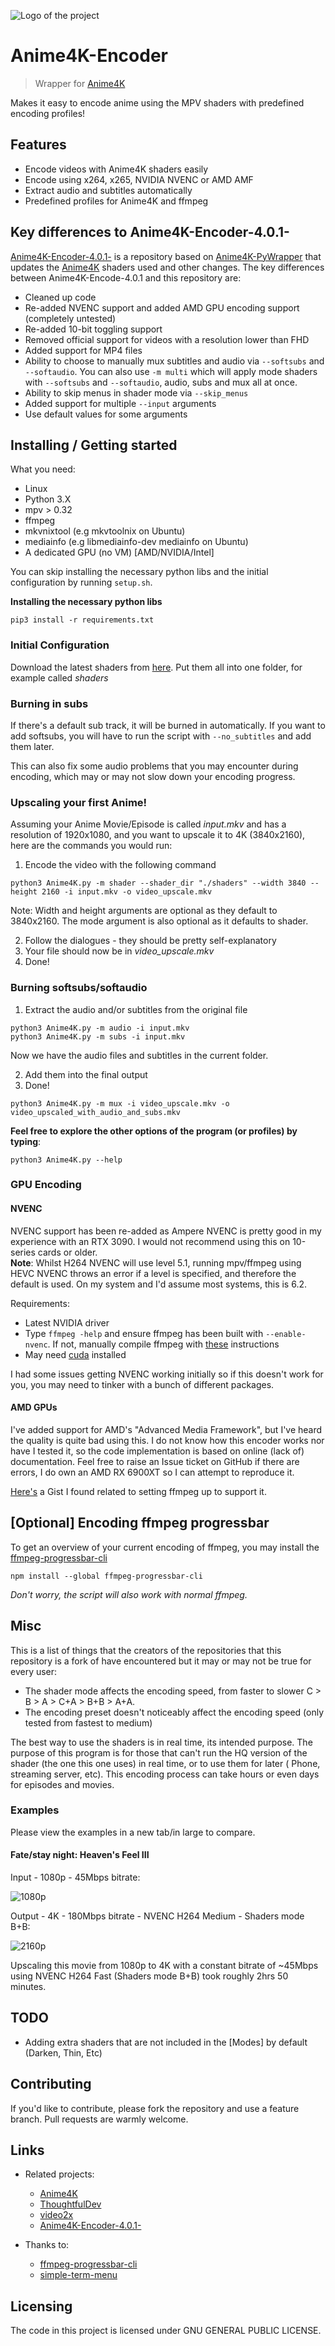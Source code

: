 ![Logo of the project](demo.gif)

# Anime4K-Encoder

> Wrapper for [Anime4K](https://github.com/bloc97/Anime4K)

Makes it easy to encode anime using the MPV shaders with predefined encoding
profiles!

## Features

* Encode videos with Anime4K shaders easily
* Encode using x264, x265, NVIDIA NVENC or AMD AMF
* Extract audio and subtitles automatically
* Predefined profiles for Anime4K and ffmpeg

## Key differences to Anime4K-Encoder-4.0.1-

[Anime4K-Encoder-4.0.1-](https://github.com/Secksdendfordff/Anime4K-Encoder-4.0.1-)
is a repository based
on [Anime4K-PyWrapper](https://github.com/ThoughtfulDev/Anime4K) that updates
the [Anime4K](https://github.com/bloc97/Anime4K) shaders used and other
changes. The key differences between Anime4K-Encode-4.0.1 and this repository
are:

- Cleaned up code
- Re-added NVENC support and added AMD GPU encoding support (completely
  untested)
- Re-added 10-bit toggling support
- Removed official support for videos with a resolution lower than FHD
- Added support for MP4 files
- Ability to choose to manually mux subtitles and audio via `--softsubs`
  and `--softaudio`. You can also use `-m multi` which will apply mode shaders
  with `--softsubs` and `--softaudio`, audio, subs and mux all at once.
- Ability to skip menus in shader mode via `--skip_menus`
- Added support for multiple `--input` arguments
- Use default values for some arguments

## Installing / Getting started

What you need:

- Linux
- Python 3.X
- mpv > 0.32
- ffmpeg
- mkvnixtool (e.g mkvtoolnix on Ubuntu)
- mediainfo (e.g libmediainfo-dev mediainfo on Ubuntu)
- A dedicated GPU (no VM) [AMD/NVIDIA/Intel]

You can skip installing the necessary python libs and the initial configuration
by running `setup.sh`.

**Installing the necessary python libs**

```
pip3 install -r requirements.txt
```

### Initial Configuration

Download the latest shaders
from [here](https://github.com/bloc97/Anime4K/releases). Put them all into one
folder, for example called *shaders*

### Burning in subs

If there's a default sub track, it will be burned in automatically. If you want
to add softsubs, you will have to run the script with `--no_subtitles` and add
them later.

This can also fix some audio problems that you may encounter during encoding,
which may or may not slow down your encoding progress.

### Upscaling your first Anime!

Assuming your Anime Movie/Episode is called *input.mkv* and has a resolution of
1920x1080, and you want to upscale it to 4K (3840x2160), here are the commands
you would run:

1. Encode the video with the following command

```
python3 Anime4K.py -m shader --shader_dir "./shaders" --width 3840 --height 2160 -i input.mkv -o video_upscale.mkv
```

Note: Width and height arguments are optional as they default to 3840x2160. The
mode argument is also optional as it defaults to shader.

2. Follow the dialogues - they should be pretty self-explanatory
4. Your file should now be in *video_upscale.mkv*
5. Done!

### Burning softsubs/softaudio

1. Extract the audio and/or subtitles from the original file

```
python3 Anime4K.py -m audio -i input.mkv
python3 Anime4K.py -m subs -i input.mkv
```

Now we have the audio files and subtitles in the current folder.

2. Add them into the final output
3. Done!

```
python3 Anime4K.py -m mux -i video_upscale.mkv -o video_upscaled_with_audio_and_subs.mkv
```

**Feel free to explore the other options of the program (or profiles) by
typing**:

```
python3 Anime4K.py --help
```

### GPU Encoding

#### NVENC

NVENC support has been re-added as Ampere NVENC is pretty good in my experience
with an RTX 3090. I would not recommend using this on 10-series cards or older.
<br/><b>Note</b>: Whilst H264 NVENC will use level 5.1, running mpv/ffmpeg
using HEVC NVENC throws an error if a level is specified, and therefore the
default is used. On my system and I'd assume most systems, this is 6.2.

Requirements:

- Latest NVIDIA driver
- Type `ffmpeg -help` and ensure ffmpeg has been built with `--enable-nvenc`.
  If not, manually compile ffmpeg
  with [these]((https://docs.nvidia.com/video-technologies/video-codec-sdk/ffmpeg-with-nvidia-gpu/#compiling-for-linux))
  instructions
- May
  need [cuda](https://docs.nvidia.com/cuda/cuda-installation-guide-linux/index.html#verify-you-have-cuda-enabled-system)
  installed

I had some issues getting NVENC working initially so if this doesn't work for
you, you may need to tinker with a bunch of different packages.

#### AMD GPUs

I've added support for AMD's "Advanced Media Framework", but I've heard the
quality is quite bad using this. I do not know how this encoder works nor have
I tested it, so the code implementation is based on online (lack of)
documentation. Feel free to raise an Issue ticket on GitHub if there are
errors, I do own an AMD RX 6900XT so I can attempt to reproduce it.

[Here's](https://gist.github.com/Brainiarc7/95c9338a737aa36d9bb2931bed379219) a
Gist I found related to setting ffmpeg up to support it.

## **[Optional]** Encoding ffmpeg progressbar

To get an overview of your current encoding of ffmpeg, you may install
the [ffmpeg-progressbar-cli](https://github.com/sidneys/ffmpeg-progressbar-cli)

```
npm install --global ffmpeg-progressbar-cli
```

*Don't worry, the script will also work with normal ffmpeg.*

## Misc

This is a list of things that the creators of the repositories that this
repository is a fork of have encountered but it may or may not be true for
every user:

- The shader mode affects the encoding speed, from faster to slower C > B > A >
  C+A > B+B > A+A.
- The encoding preset doesn't noticeably affect the encoding speed (only tested
  from fastest to medium)

The best way to use the shaders is in real time, its intended purpose. The
purpose of this program is for those that can't run the HQ version of the
shader (the one this one uses) in real time, or to use them for later (
Phone, streaming server, etc). This encoding process can take hours or even
days for episodes and movies.

### Examples

Please view the examples in a new tab/in large to compare.

#### Fate/stay night: Heaven's Feel III

Input - 1080p - 45Mbps bitrate:

![1080p](../media/example-original.png?raw=true)

Output - 4K - 180Mbps bitrate - NVENC H264 Medium - Shaders mode B+B:

![2160p](../media/example-upscaled.png?raw=true)

Upscaling this movie from 1080p to 4K with a constant bitrate of ~45Mbps using
NVENC H264 Fast (Shaders mode B+B) took roughly 2hrs 50 minutes.

## TODO

- Adding extra shaders that are not included in the [Modes] by default (Darken,
  Thin, Etc)

## Contributing

If you'd like to contribute, please fork the repository and use a feature
branch. Pull requests are warmly welcome.

## Links

- Related projects:
    - [Anime4K](https://github.com/bloc97/Anime4K)
    - [ThoughtfulDev](https://github.com/ThoughtfulDev/Anime4K)
    - [video2x](https://github.com/k4yt3x/video2x)
    - [Anime4K-Encoder-4.0.1-](https://github.com/Secksdendfordff/Anime4K-Encoder-4.0.1-)

- Thanks to:
    - [ffmpeg-progressbar-cli](https://github.com/sidneys/ffmpeg-progressbar-cli)
    - [simple-term-menu](https://github.com/IngoHeimbach/simple-term-menu)

## Licensing

The code in this project is licensed under GNU GENERAL PUBLIC LICENSE.
